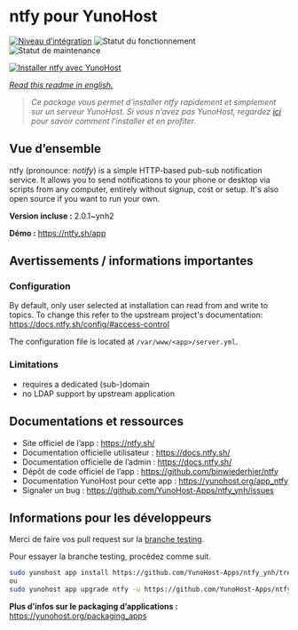 <!--
N.B.: This README was automatically generated by https://github.com/YunoHost/apps/tree/master/tools/README-generator
It shall NOT be edited by hand.
-->

# ntfy pour YunoHost

[![Niveau d’intégration](https://dash.yunohost.org/integration/ntfy.svg)](https://dash.yunohost.org/appci/app/ntfy) ![Statut du fonctionnement](https://ci-apps.yunohost.org/ci/badges/ntfy.status.svg) ![Statut de maintenance](https://ci-apps.yunohost.org/ci/badges/ntfy.maintain.svg)

[![Installer ntfy avec YunoHost](https://install-app.yunohost.org/install-with-yunohost.svg)](https://install-app.yunohost.org/?app=ntfy)

*[Read this readme in english.](./README.md)*

> *Ce package vous permet d’installer ntfy rapidement et simplement sur un serveur YunoHost.
Si vous n’avez pas YunoHost, regardez [ici](https://yunohost.org/#/install) pour savoir comment l’installer et en profiter.*

## Vue d’ensemble

ntfy (pronounce: *notify*) is a simple HTTP-based pub-sub notification service. It allows you to send notifications to your phone or desktop via scripts from any computer, entirely without signup, cost or setup. It's also open source if you want to run your own.


**Version incluse :** 2.0.1~ynh2

**Démo :** https://ntfy.sh/app
## Avertissements / informations importantes


### Configuration
By default, only user selected at installation can read from and write to topics. To change this refer to the upstream project's documentation: https://docs.ntfy.sh/config/#access-control

The configuration file is located at `/var/www/<app>/server.yml`.

### Limitations
- requires a dedicated (sub-)domain
- no LDAP support by upstream application


## Documentations et ressources

* Site officiel de l’app : <https://ntfy.sh/>
* Documentation officielle utilisateur : <https://docs.ntfy.sh/>
* Documentation officielle de l’admin : <https://docs.ntfy.sh/>
* Dépôt de code officiel de l’app : <https://github.com/binwiederhier/ntfy>
* Documentation YunoHost pour cette app : <https://yunohost.org/app_ntfy>
* Signaler un bug : <https://github.com/YunoHost-Apps/ntfy_ynh/issues>

## Informations pour les développeurs

Merci de faire vos pull request sur la [branche testing](https://github.com/YunoHost-Apps/ntfy_ynh/tree/testing).

Pour essayer la branche testing, procédez comme suit.

``` bash
sudo yunohost app install https://github.com/YunoHost-Apps/ntfy_ynh/tree/testing --debug
ou
sudo yunohost app upgrade ntfy -u https://github.com/YunoHost-Apps/ntfy_ynh/tree/testing --debug
```

**Plus d’infos sur le packaging d’applications :** <https://yunohost.org/packaging_apps>